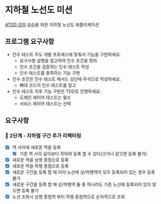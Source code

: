 # 지하철 노선도 미션
[ATDD 강의](https://edu.nextstep.camp/c/R89PYi5H) 실습을 위한 지하철 노선도 애플리케이션

## 프로그램 요구사항
- 인수 테스트 주도 개발 프로세스에 맞춰서 기능을 구현하세요.
  - 요구사항 설명을 참고하여 인수 조건을 정의
  - 인수 조건을 검증하는 인수 테스트 작성
  - 인수 테스트를 충족하는 기능 구현
- 인수 조건은 인수 테스트 메서드 상단에 주석으로 작성하세요.
  - 뼈대 코드의 인수 테스트를 참고
- 인수 테스트 이후 기능 구현은 TDD로 진행하세요.
  - 도메인 레이어 테스트는 필수
  - 서비스 레이어 테스트는 선택

## 요구사항
### 🚀 2단계 - 지하철 구간 추가 리팩터링
- [X] 역 사이에 새로운 역을 등록
  - [X] 기존 역 사이 길이보다 작아야 등록 할 수 있다(크거나 같으면 등록 불가)
- [X] 새로운 역을 상행 종점으로 등록
- [X] 새로운 역을 하행 종점으로 등록
- [X] 새로운 구간을 등록 할 때 이미 노선에 상/하행역이 모두 등록되어 있는 경우 등록 불가
- [X] 새로운 구간을 등록 할 때 상/하행역 둘 중 하나라도 기존 노선에 등록되어 있지 않으면 등록 불가
- [X] 노선 조회시 상행 종점역 부터 하행 종점역으로 순차적으로 조회